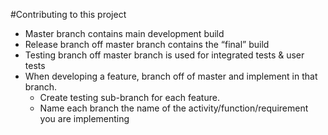 #Contributing to this project

- Master branch contains main development build
- Release branch off master branch contains the “final” build
- Testing branch off master branch is used for integrated tests & user tests
- When developing a feature, branch off of master and implement in that branch. 
  - Create testing sub-branch for each feature.
  - Name each branch the name of the activity/function/requirement you are implementing 
